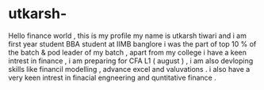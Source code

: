 # utkarsh-
Hello finance world , this is my profile 
my name is utkarsh tiwari and i am first year student BBA student at IIMB banglore 
i was the part of top 10 % of the batch & pod leader of my batch , apart from my college i have a keen intrest in finance , i am preparing for CFA L1 ( august ) , i am also devloping skills like financil modelling , advance excel and valuvations . 
i also have a very keen intrest in finacial engneering and quntitative finance .

